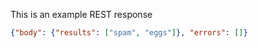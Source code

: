 This is an example REST response

```json
{"body": {"results": ["spam", "eggs"]}, "errors": []} 
```
